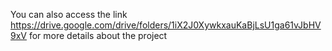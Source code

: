 You can also access the link https://drive.google.com/drive/folders/1iX2J0XywkxauKaBjLsU1ga61vJbHV9xV for more details about the project
